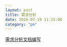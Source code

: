 ```yaml
---
layout: post
title: 需求分析
date: 2016-07-19 11:15:00
category: "pm"
---
```


[需求分析文档编写](http://www.axure.com.cn/752/)